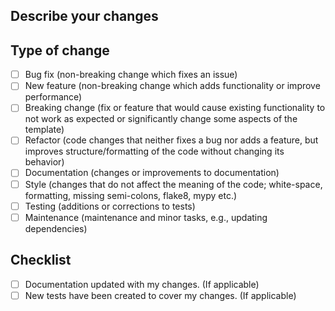 ## Describe your changes

## Type of change

- [ ] Bug fix (non-breaking change which fixes an issue)
- [ ] New feature (non-breaking change which adds functionality or improve performance)
- [ ] Breaking change (fix or feature that would cause existing functionality to not work as expected or significantly
  change some aspects of the template)
- [ ] Refactor (code changes that neither fixes a bug nor adds a feature, but improves structure/formatting of the code
  without changing its behavior)
- [ ] Documentation (changes or improvements to documentation)
- [ ] Style (changes that do not affect the meaning of the code; white-space, formatting, missing semi-colons, flake8,
  mypy etc.)
- [ ] Testing (additions or corrections to tests)
- [ ] Maintenance (maintenance and minor tasks, e.g., updating dependencies)

## Checklist

- [ ] Documentation updated with my changes. (If applicable)
- [ ] New tests have been created to cover my changes. (If applicable)
